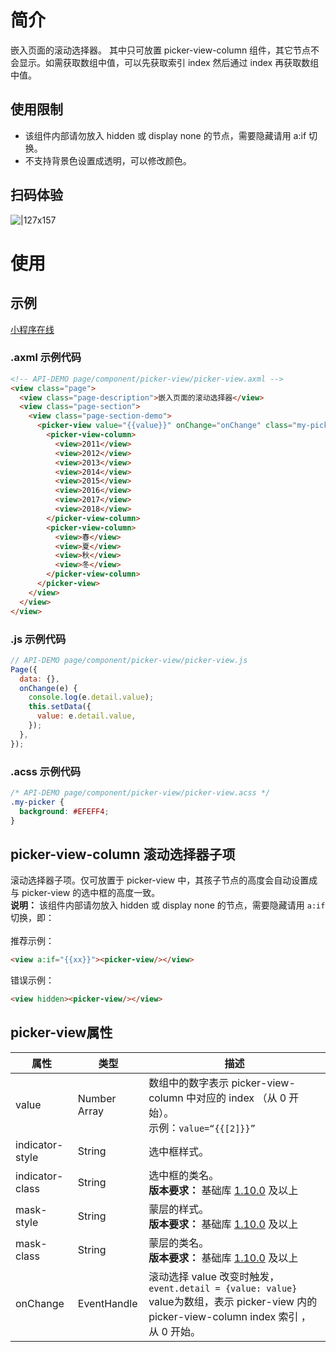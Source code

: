 # 简介
嵌入页面的滚动选择器。 其中只可放置 picker-view-column 组件，其它节点不会显示。如需获取数组中值，可以先获取索引 index 然后通过 index 再获取数组中值。

## 使用限制

- 该组件内部请勿放入 hidden 或 display none 的节点，需要隐藏请用 a:if 切换。
- 不支持背景色设置成透明，可以修改颜色。

## 扫码体验
![|127x157](https://gw.alipayobjects.com/zos/skylark-tools/public/files/d93b902d444664bdadf2b4a7c7e6ba4b.png#align=left&display=inline&height=157&margin=%5Bobject%20Object%5D&originHeight=157&originWidth=127&status=done&style=none&width=127)

# 使用

## 示例

[小程序在线](https://opendocs.alipay.com/examples/009a0d12-7f54-4cbf-afbb-47820cb6aec2)

### .axml 示例代码
```html
<!-- API-DEMO page/component/picker-view/picker-view.axml -->
<view class="page">
  <view class="page-description">嵌入页面的滚动选择器</view>
  <view class="page-section">
    <view class="page-section-demo">
      <picker-view value="{{value}}" onChange="onChange" class="my-picker">
        <picker-view-column>
          <view>2011</view>
          <view>2012</view>
          <view>2013</view>
          <view>2014</view>
          <view>2015</view>
          <view>2016</view>
          <view>2017</view>
          <view>2018</view>
        </picker-view-column>
        <picker-view-column>
          <view>春</view>
          <view>夏</view>
          <view>秋</view>
          <view>冬</view>
        </picker-view-column>
      </picker-view>
    </view>
  </view>
</view>
```

### .js 示例代码
```javascript
// API-DEMO page/component/picker-view/picker-view.js
Page({
  data: {},
  onChange(e) {
    console.log(e.detail.value);
    this.setData({
      value: e.detail.value,
    });
  },
});
```

### .acss 示例代码
```css
/* API-DEMO page/component/picker-view/picker-view.acss */
.my-picker {
  background: #EFEFF4;
}
```

## picker-view-column 滚动选择器子项
滚动选择器子项。仅可放置于 picker-view 中，其孩子节点的高度会自动设置成与 picker-view 的选中框的高度一致。<br />**说明：** 该组件内部请勿放入 hidden 或 display none 的节点，需要隐藏请用 `a:if` 切换，即： <br /><br />推荐示例：<br />
```html
<view a:if="{{xx}}"><picker-view/></view>
```
错误示例：
```html
<view hidden><picker-view/></view>
```

##  picker-view属性
| **属性** | **类型** | **描述** |
| --- | --- | --- |
| value | Number Array | 数组中的数字表示 picker-view-column 中对应的 index （从 0 开始）。<br />示例：`value=“{{[2]}}”` |
| indicator-style | String | 选中框样式。 |
| indicator-class | String | 选中框的类名。<br />**版本要求：** 基础库 [1.10.0](https://opendocs.alipay.com/mini/framework/compatibility) 及以上 |
| mask-style | String | 蒙层的样式。<br />**版本要求：** 基础库 [1.10.0](https://opendocs.alipay.com/mini/framework/compatibility) 及以上 |
| mask-class | String | 蒙层的类名。<br />**版本要求：** 基础库 [1.10.0](https://opendocs.alipay.com/mini/framework/compatibility) 及以上 |
| onChange | EventHandle | 滚动选择 value 改变时触发，`event.detail = {value: value}` value为数组，表示 picker-view 内的 picker-view-column index 索引 ，从 0 开始。 |

 
